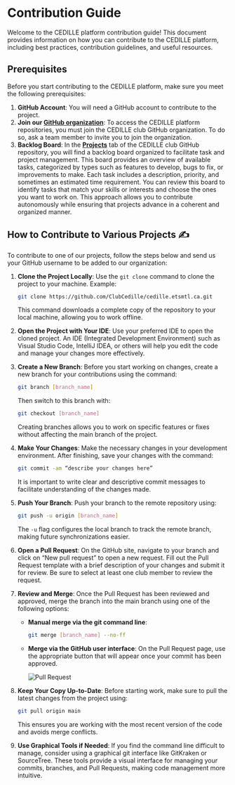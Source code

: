 # Contribution Guide

Welcome to the CEDILLE platform contribution guide! This document provides information on how you can contribute to the CEDILLE platform, including best practices, contribution guidelines, and useful resources.

## Prerequisites

Before you start contributing to the CEDILLE platform, make sure you meet the following prerequisites:

1. **GitHub Account**: You will need a GitHub account to contribute to the project.
2. **Join our [GitHub organization](https://github.com/clubcedille/)**: To access the CEDILLE platform repositories, you must join the CEDILLE club GitHub organization. To do so, ask a team member to invite you to join the organization.
3. **Backlog Board**: In the [**Projects**](https://github.com/orgs/ClubCedille/projects) tab of the CEDILLE club GitHub repository, you will find a backlog board organized to facilitate task and project management. This board provides an overview of available tasks, categorized by types such as features to develop, bugs to fix, or improvements to make. Each task includes a description, priority, and sometimes an estimated time requirement. You can review this board to identify tasks that match your skills or interests and choose the ones you want to work on. This approach allows you to contribute autonomously while ensuring that projects advance in a coherent and organized manner.

## How to Contribute to Various Projects ✍️

To contribute to one of our projects, follow the steps below and send us your GitHub username to be added to our organization:

1. **Clone the Project Locally**: Use the `git clone` command to clone the project to your machine. Example:
   ```sh
   git clone https://github.com/ClubCedille/cedille.etsmtl.ca.git
   ```
   This command downloads a complete copy of the repository to your local machine, allowing you to work offline.

2. **Open the Project with Your IDE**: Use your preferred IDE to open the cloned project. An IDE (Integrated Development Environment) such as Visual Studio Code, IntelliJ IDEA, or others will help you edit the code and manage your changes more effectively.

3. **Create a New Branch**: Before you start working on changes, create a new branch for your contributions using the command:
   ```sh
   git branch [branch_name]
   ```
   Then switch to this branch with:
   ```sh
   git checkout [branch_name]
   ```
   Creating branches allows you to work on specific features or fixes without affecting the main branch of the project.

4. **Make Your Changes**: Make the necessary changes in your development environment. After finishing, save your changes with the command:
   ```sh
   git commit -am “describe your changes here”
   ```
   It is important to write clear and descriptive commit messages to facilitate understanding of the changes made.

5. **Push Your Branch**: Push your branch to the remote repository using:
   ```sh
   git push -u origin [branch_name]
   ```
   The `-u` flag configures the local branch to track the remote branch, making future synchronizations easier.

6. **Open a Pull Request**: On the GitHub site, navigate to your branch and click on “New pull request” to open a new request. Fill out the Pull Request template with a brief description of your changes and submit it for review. Be sure to select at least one club member to review the request.

7. **Review and Merge**: Once the Pull Request has been reviewed and approved, merge the branch into the main branch using one of the following options:

      - **Manual merge via the git command line**:
         ```sh
         git merge [branch_name] --no-ff
         ```
      - **Merge via the GitHub user interface**: On the Pull Request page, use the appropriate button that will appear once your commit has been approved.

         ![Pull Request](img/pullRequest.png)


8. **Keep Your Copy Up-to-Date**: Before starting work, make sure to pull the latest changes from the project using:
   ```sh
   git pull origin main
   ```
   This ensures you are working with the most recent version of the code and avoids merge conflicts.

9. **Use Graphical Tools if Needed**: If you find the command line difficult to manage, consider using a graphical git interface like GitKraken or SourceTree. These tools provide a visual interface for managing your commits, branches, and Pull Requests, making code management more intuitive.
